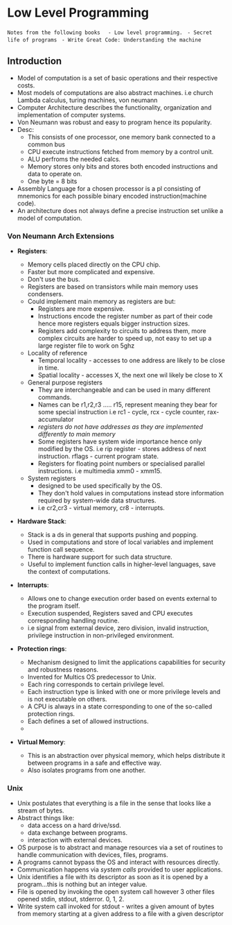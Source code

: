 # Low Level Programming

`Notes from the following books `
` - Low level programming.`
` - Secret life of programs`
` - Write Great Code: Understanding the machine`


## Introduction

- Model of computation is a set of basic operations and their respective costs.
- Most models of computations are also abstract machines. i.e church Lambda calculus, turing machines, von neumann
- Computer Architecture describes the functionality, organization and implementation of computer systems.
- Von Neumann was robust and easy to program hence its popularity.
- Desc:
  - This consists of one processor, one memory bank connected to a common bus
  - CPU execute instructions fetched from memory by a control unit.
  - ALU perfroms the needed calcs.
  - Memory stores only bits and stores both encoded instructions and data to operate on.
  - One byte = 8 bits
- Assembly Language for a chosen processor is a pl consisting of mnemonics for each possible binary encoded instruction(machine code).
- An architecture does not always define a precise instruction set unlike a model of computation.

### Von Neumann Arch Extensions

- **Registers**: 
  - Memory cells placed directly on the CPU chip.
  - Faster but more complicated and expensive.
  - Don't use the bus.
  - Registers are based on transistors while main memory uses condensers.
  - Could implement main memory as registers are but:
    - Registers are more expensive.
    - Instructions encode the register number as part of their code hence more registers equals bigger instruction sizes.
    - Registers add complexity to circuits to address them, more complex circuits are harder to speed up, not easy to set up a large register file to work on 5ghz
  - Locality of reference
    - Temporal locality - accesses to one address are likely to be close in time.
    - Spatial locality - accesses X, the next one wil likely be close to X
  - General purpose registers
    - They are interchangeable and can be used in many different commands.
    - Names can be r1,r2,r3 ..... r15, represent meaning they bear for some special instruction i.e rc1 - cycle, rcx - cycle counter, rax- accumulator
    - *registers do not have addresses as they are implemented differently to main memory*
    - Some registers have system wide importance hence only modified by the OS. i.e rip register - stores address of next instruction. rflags - current program state.
    - Registers for floating point numbers or specialised parallel instructions. i.e multimedia xmm0 - xmm15.
  - System registers
    - designed to be used specifically by the OS.
    - They don't hold values in computations instead store information required by system-wide data structures.
    - i.e cr2,cr3 - virtual memory, cr8 - interrupts.
    
- **Hardware Stack**:
  - Stack is a ds in general that supports pushing and popping.
  - Used in computations and store of local variables and implement function call sequence.
  - There is hardware support for such data structure.
  - Useful to implement function calls in higher-level languages, save the context of computations.
  
- **Interrupts**:
  - Allows one to change execution order based on events external to the program itself.
  - Execution suspended, Registers saved and CPU executes corresponding handling routine.
  - i.e signal from external device, zero division, invalid instruction, privilege instruction in non-privileged environment.
  

- **Protection rings**:
  - Mechanism designed to limit the applications capabilities for security and robustness reasons.
  - Invented for Multics OS predecessor to Unix.
  - Each ring corresponds to certain privilege level.
  - Each instruction type is linked with one or more privilege levels and is not executable on others.
  - A CPU is always in a state corresponding to one of the so-called protection rings.
  - Each defines a set of allowed instructions.
  - 

- **Virtual Memory**:
  - This is an abstraction over physical memory, which helps distribute it between programs in a safe and effective way.
  - Also isolates programs from one another.


### Unix

- Unix postulates that everything is a file in the sense that looks like a stream of bytes.
- Abstract things like:
  - data access on a hard drive/ssd.
  - data exchange between programs.
  - interaction with external devices.
- OS purpose is to abstract and manage resources via a set of routines to handle communication with devices, files, programs.
- A programs cannot bypass the OS and interact with resources directly.
- Communication happens via *system calls* provided to user applications.
- Unix identifies a file with its descriptor as soon as it is opened by a program...this is nothing but an integer value.
- File is opened by invoking the open system call however 3 other files opened stdin, stdout, stderror. 0, 1, 2.
- Write system call invoked for stdout - writes a given amount of bytes from memory starting at a given address to a file with a given descriptor

